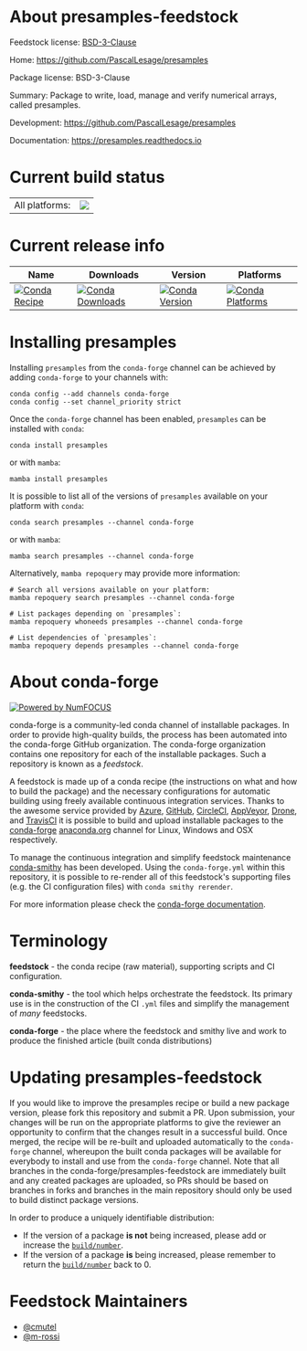 About presamples-feedstock
==========================

Feedstock license: [BSD-3-Clause](https://github.com/conda-forge/presamples-feedstock/blob/main/LICENSE.txt)

Home: https://github.com/PascalLesage/presamples

Package license: BSD-3-Clause

Summary: Package to write, load, manage and verify numerical arrays, called presamples.

Development: https://github.com/PascalLesage/presamples

Documentation: https://presamples.readthedocs.io

Current build status
====================


<table><tr><td>All platforms:</td>
    <td>
      <a href="https://dev.azure.com/conda-forge/feedstock-builds/_build/latest?definitionId=18191&branchName=main">
        <img src="https://dev.azure.com/conda-forge/feedstock-builds/_apis/build/status/presamples-feedstock?branchName=main">
      </a>
    </td>
  </tr>
</table>

Current release info
====================

| Name | Downloads | Version | Platforms |
| --- | --- | --- | --- |
| [![Conda Recipe](https://img.shields.io/badge/recipe-presamples-green.svg)](https://anaconda.org/conda-forge/presamples) | [![Conda Downloads](https://img.shields.io/conda/dn/conda-forge/presamples.svg)](https://anaconda.org/conda-forge/presamples) | [![Conda Version](https://img.shields.io/conda/vn/conda-forge/presamples.svg)](https://anaconda.org/conda-forge/presamples) | [![Conda Platforms](https://img.shields.io/conda/pn/conda-forge/presamples.svg)](https://anaconda.org/conda-forge/presamples) |

Installing presamples
=====================

Installing `presamples` from the `conda-forge` channel can be achieved by adding `conda-forge` to your channels with:

```
conda config --add channels conda-forge
conda config --set channel_priority strict
```

Once the `conda-forge` channel has been enabled, `presamples` can be installed with `conda`:

```
conda install presamples
```

or with `mamba`:

```
mamba install presamples
```

It is possible to list all of the versions of `presamples` available on your platform with `conda`:

```
conda search presamples --channel conda-forge
```

or with `mamba`:

```
mamba search presamples --channel conda-forge
```

Alternatively, `mamba repoquery` may provide more information:

```
# Search all versions available on your platform:
mamba repoquery search presamples --channel conda-forge

# List packages depending on `presamples`:
mamba repoquery whoneeds presamples --channel conda-forge

# List dependencies of `presamples`:
mamba repoquery depends presamples --channel conda-forge
```


About conda-forge
=================

[![Powered by
NumFOCUS](https://img.shields.io/badge/powered%20by-NumFOCUS-orange.svg?style=flat&colorA=E1523D&colorB=007D8A)](https://numfocus.org)

conda-forge is a community-led conda channel of installable packages.
In order to provide high-quality builds, the process has been automated into the
conda-forge GitHub organization. The conda-forge organization contains one repository
for each of the installable packages. Such a repository is known as a *feedstock*.

A feedstock is made up of a conda recipe (the instructions on what and how to build
the package) and the necessary configurations for automatic building using freely
available continuous integration services. Thanks to the awesome service provided by
[Azure](https://azure.microsoft.com/en-us/services/devops/), [GitHub](https://github.com/),
[CircleCI](https://circleci.com/), [AppVeyor](https://www.appveyor.com/),
[Drone](https://cloud.drone.io/welcome), and [TravisCI](https://travis-ci.com/)
it is possible to build and upload installable packages to the
[conda-forge](https://anaconda.org/conda-forge) [anaconda.org](https://anaconda.org/)
channel for Linux, Windows and OSX respectively.

To manage the continuous integration and simplify feedstock maintenance
[conda-smithy](https://github.com/conda-forge/conda-smithy) has been developed.
Using the ``conda-forge.yml`` within this repository, it is possible to re-render all of
this feedstock's supporting files (e.g. the CI configuration files) with ``conda smithy rerender``.

For more information please check the [conda-forge documentation](https://conda-forge.org/docs/).

Terminology
===========

**feedstock** - the conda recipe (raw material), supporting scripts and CI configuration.

**conda-smithy** - the tool which helps orchestrate the feedstock.
                   Its primary use is in the construction of the CI ``.yml`` files
                   and simplify the management of *many* feedstocks.

**conda-forge** - the place where the feedstock and smithy live and work to
                  produce the finished article (built conda distributions)


Updating presamples-feedstock
=============================

If you would like to improve the presamples recipe or build a new
package version, please fork this repository and submit a PR. Upon submission,
your changes will be run on the appropriate platforms to give the reviewer an
opportunity to confirm that the changes result in a successful build. Once
merged, the recipe will be re-built and uploaded automatically to the
`conda-forge` channel, whereupon the built conda packages will be available for
everybody to install and use from the `conda-forge` channel.
Note that all branches in the conda-forge/presamples-feedstock are
immediately built and any created packages are uploaded, so PRs should be based
on branches in forks and branches in the main repository should only be used to
build distinct package versions.

In order to produce a uniquely identifiable distribution:
 * If the version of a package **is not** being increased, please add or increase
   the [``build/number``](https://docs.conda.io/projects/conda-build/en/latest/resources/define-metadata.html#build-number-and-string).
 * If the version of a package **is** being increased, please remember to return
   the [``build/number``](https://docs.conda.io/projects/conda-build/en/latest/resources/define-metadata.html#build-number-and-string)
   back to 0.

Feedstock Maintainers
=====================

* [@cmutel](https://github.com/cmutel/)
* [@m-rossi](https://github.com/m-rossi/)

